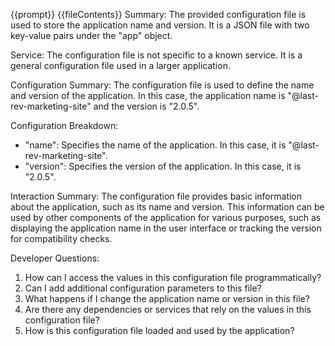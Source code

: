{{prompt}}
{{fileContents}}
Summary:
The provided configuration file is used to store the application name and version. It is a JSON file with two key-value pairs under the "app" object.

Service:
The configuration file is not specific to a known service. It is a general configuration file used in a larger application.

Configuration Summary:
The configuration file is used to define the name and version of the application. In this case, the application name is "@last-rev-marketing-site" and the version is "2.0.5".

Configuration Breakdown:
- "name": Specifies the name of the application. In this case, it is "@last-rev-marketing-site".
- "version": Specifies the version of the application. In this case, it is "2.0.5".

Interaction Summary:
The configuration file provides basic information about the application, such as its name and version. This information can be used by other components of the application for various purposes, such as displaying the application name in the user interface or tracking the version for compatibility checks.

Developer Questions:
1. How can I access the values in this configuration file programmatically?
2. Can I add additional configuration parameters to this file?
3. What happens if I change the application name or version in this file?
4. Are there any dependencies or services that rely on the values in this configuration file?
5. How is this configuration file loaded and used by the application?